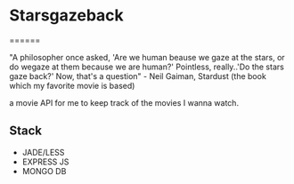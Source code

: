 # Starsgazeback
======

"A philosopher once asked, 'Are we human beause we gaze at the stars, or do wegaze at them because we are human?' Pointless, really..'Do the stars gaze back?' Now, that's a question" - Neil Gaiman, Stardust (the book which my favorite movie is based)

a movie API for me to keep track of the movies I wanna watch.

## Stack
- JADE/LESS
- EXPRESS JS
- MONGO DB
